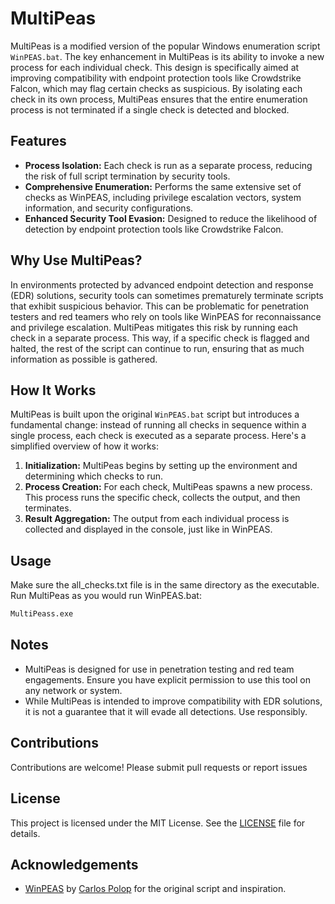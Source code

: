 # MultiPeas

MultiPeas is a modified version of the popular Windows enumeration script `WinPEAS.bat`. The key enhancement in MultiPeas is its ability to invoke a new process for each individual check. This design is specifically aimed at improving compatibility with endpoint protection tools like Crowdstrike Falcon, which may flag certain checks as suspicious. By isolating each check in its own process, MultiPeas ensures that the entire enumeration process is not terminated if a single check is detected and blocked.

## Features

- **Process Isolation:** Each check is run as a separate process, reducing the risk of full script termination by security tools.
- **Comprehensive Enumeration:** Performs the same extensive set of checks as WinPEAS, including privilege escalation vectors, system information, and security configurations.
- **Enhanced Security Tool Evasion:** Designed to reduce the likelihood of detection by endpoint protection tools like Crowdstrike Falcon.

## Why Use MultiPeas?

In environments protected by advanced endpoint detection and response (EDR) solutions, security tools can sometimes prematurely terminate scripts that exhibit suspicious behavior. This can be problematic for penetration testers and red teamers who rely on tools like WinPEAS for reconnaissance and privilege escalation. MultiPeas mitigates this risk by running each check in a separate process. This way, if a specific check is flagged and halted, the rest of the script can continue to run, ensuring that as much information as possible is gathered.

## How It Works

MultiPeas is built upon the original `WinPEAS.bat` script but introduces a fundamental change: instead of running all checks in sequence within a single process, each check is executed as a separate process. Here's a simplified overview of how it works:

1. **Initialization:** MultiPeas begins by setting up the environment and determining which checks to run.
2. **Process Creation:** For each check, MultiPeas spawns a new process. This process runs the specific check, collects the output, and then terminates.
3. **Result Aggregation:** The output from each individual process is collected and displayed in the console, just like in WinPEAS.

## Usage

Make sure the all_checks.txt file is in the same directory as the executable.
Run MultiPeas as you would run WinPEAS.bat:

```bash
MultiPeass.exe
```

## Notes

- MultiPeas is designed for use in penetration testing and red team engagements. Ensure you have explicit permission to use this tool on any network or system.
- While MultiPeas is intended to improve compatibility with EDR solutions, it is not a guarantee that it will evade all detections. Use responsibly.

## Contributions

Contributions are welcome! Please submit pull requests or report issues

## License

This project is licensed under the MIT License. See the [LICENSE](LICENSE) file for details.

## Acknowledgements

- [WinPEAS](https://github.com/carlospolop/PEASS-ng) by [Carlos Polop](https://github.com/carlospolop) for the original script and inspiration.
